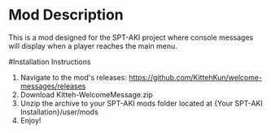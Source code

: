 # Mod Description
This is a mod designed for the SPT-AKI project where console messages will display when a player reaches the main menu.

#Installation Instructions
1. Navigate to the mod's releases: https://github.com/KittehKun/welcome-messages/releases
2. Download Kitteh-WelcomeMessage.zip
3. Unzip the archive to your SPT-AKI mods folder located at {Your SPT-AKI Installation}/user/mods
4. Enjoy!
